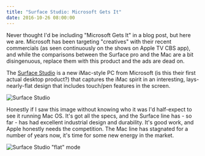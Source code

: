 ```yaml
---
title: "Surface Studio: Microsoft Gets It"
date: 2016-10-26 08:00:00
---
```


Never thought I'd be including "Microsoft Gets It" in a blog post, but here we are. Microsoft has been targeting "creatives" with their recent commercials (as seen continuously on the shows on Apple TV CBS app), and while the comparisons between the Surface pro and the Mac are a bit disingenuous, replace them with this product and the ads are dead on.

The [Surface Studio](http://www.theverge.com/circuitbreaker/2016/10/26/13380462/microsoft-surface-studio-pc-computer-announced-features-price-release-date) is a new iMac-style PC from Microsoft (is this their first actual desktop product?) that captures the iMac spirit in an interesting, lays-nearly-flat design that includes touch/pen features in the screen.

![Surface Studio](http://i.imgur.com/2agM3gl.png)

Honestly if I saw this image without knowing who it was I'd half-expect to see it running Mac OS. It's got all the specs, and the Surface line has - so far - has had excellent industrial design and durability. It's good work, and Apple honestly needs the competition. The Mac line has stagnated for a number of years now, it's time for some new energy in the market.

![Surface Studio "flat" mode](http://i.imgur.com/O7ZASD0.png)
